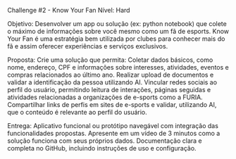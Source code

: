 Challenge #2 - Know Your Fan
Nível: Hard

Objetivo: Desenvolver um app ou solução (ex: python notebook) que colete o máximo de informações sobre você mesmo como um fã de esports. Know Your Fan é uma estratégia bem utilizada por clubes para conhecer mais do fã e assim oferecer experiências e serviços exclusivos.

Proposta: Crie uma solução que permita:
Coletar dados básicos, como nome, endereço, CPF e informações sobre interesses, atividades, eventos e compras relacionados ao último ano.
Realizar upload de documentos e validar a identificação da pessoa utilizando AI.
Vincular redes sociais ao perfil do usuário, permitindo leitura de interações, páginas seguidas e atividades relacionadas a organizações de e-sports como a FURIA.
Compartilhar links de perfis em sites de e-sports e validar, utilizando AI, que o conteúdo é relevante ao perfil do usuário.


Entrega:
Aplicativo funcional ou protótipo navegável com integração das funcionalidades propostas.
Apresente em um vídeo de 3 minutos como a solução funciona com seus próprios dados.
Documentação clara e completa no GitHub, incluindo instruções de uso e configuração.
